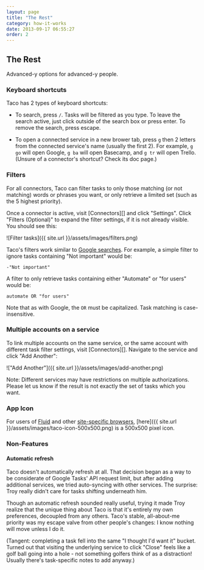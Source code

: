```yaml
---
layout: page
title: "The Rest"
category: how-it-works
date: 2013-09-17 06:55:27
order: 2
---
```



## The Rest

Advanced-y options for advanced-y people.


### Keyboard shortcuts

Taco has 2 types of keyboard shortcuts:

* To search, press `/`. Tasks will be filtered as you type. To leave the
search active, just click outside of the search box or press enter. To
remove the search, press escape.

* To open a connected service in a new brower tab, press `g` then 2
letters from the connected service's name (usually the first 2). For
example, `g go` will open Google, `g ba` will open Basecamp, and `g tr`
will open Trello. (Unsure of a connector's shortcut? Check its doc
page.)


<a name="filters"></a>
### Filters

For all connectors, Taco can filter tasks to only those matching (or not
matching) words or phrases you want, or only retrieve a limited set
(such as the 5 highest priority).

Once a connector is active, visit [Connectors][] and click "Settings". 
Click "Filters (Optional)" to expand the filter settings, if it is not
already visible. You should see this:

![Filter tasks]({{ site.url }}/assets/images/filters.png)

Taco's filters work similar to 
[Google searches](https://support.google.com/websearch/answer/136861?p=adv_operators&hl=en).
For example, a simple filter to ignore tasks containing "Not important" would be:

    -"Not important"

A filter to only retrieve tasks containing either "Automate" or "for
users" would be:

    automate OR "for users"

Note that as with Google, the `OR` must be capitalized. Task matching is
case-insensitive.


### Multiple accounts on a service

To link multiple accounts on the same service, or the same account with
different task filter settings, visit [Connectors][]. Navigate to the
service and click "Add Another":

!["Add Another"]({{ site.url }}/assets/images/add-another.png)

Note: Different services may have restrictions on multiple
authorizations. Please let us know if the result is not exactly the set
of tasks which you want.


### App Icon

For users of [Fluid](http://fluidapp.com/) and other 
[site-specific browsers](http://en.wikipedia.org/wiki/Site-specific_browser#Software),
[here]({{ site.url }}/assets/images/taco-icon-500x500.png) is a 500x500
pixel icon.


### Non-Features

#### Automatic refresh

Taco doesn't automatically refresh at all. That decision began as a way
to be considerate of Google Tasks' API request limit, but after adding
additional services, we tried auto-syncing with other services. The
surprise: Troy really didn't care for tasks shifting underneath him.

Though an automatic refresh sounded really useful, trying it made Troy
realize that the unique thing about Taco is that it's entirely my own
preferences, decoupled from any others. Taco's stable, all-about-me
priority was my escape valve from other people's changes: I know nothing
will move unless I do it.

(Tangent: completing a task fell into the same "I thought I'd want it"
bucket. Turned out that visiting the underlying service to click "Close"
feels like a golf ball going into a hole - not something golfers think
of as a distraction! Usually there's task-specific notes to add anyway.)
